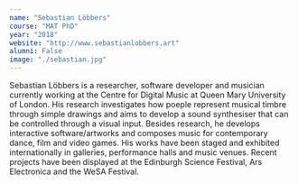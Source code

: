 ```yaml
---
name: "Sebastian Löbbers"
course: "MAT PhD"
year: "2018"
website: "http://www.sebastianlobbers.art"
alumni: False
image: "./sebastian.jpg"
---
```

Sebastian Löbbers is a researcher, software developer and musician currently working at the Centre for Digital Music at Queen Mary University of London. His research investigates how poeple represent musical timbre through simple drawings and aims to develop a sound synthesiser that can be controlled through a visual input. Besides research, he develops interactive software/artworks and composes music for contemporary dance, film and video games. His works have been staged and exhibited internationally in galleries, performance halls and music venues. Recent projects have been displayed at the Edinburgh Science Festival, Ars Electronica and the WeSA Festival.
